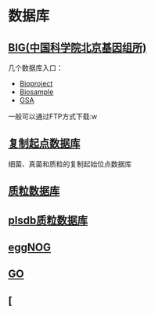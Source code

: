 # 数据库

## [BIG(中国科学院北京基因组所)](http://bigd.big.ac.cn)

几个数据库入口：

- [Bioproject](http://bigd.big.ac.cn/bioproject)
- [Biosample](http://bigd.big.ac.cn/biosample)
- [GSA](http://bigd.big.ac.cn/gsa)

一般可以通过FTP方式下载:w


## [复制起点数据库](http://tubic.org/doric)

细菌、真菌和质粒的复制起始位点数据库


## [质粒数据库](http://www.patlas.site)

## [plsdb质粒数据库](http://ccb-microbes.cs.unisaarland.de/plsdb)

## [eggNOG](http://eggnog.embl.de)

## [GO](http://geneontology.org)

## [
